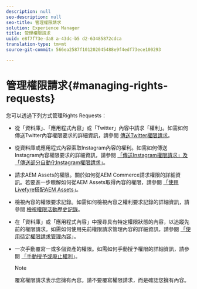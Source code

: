 ```yaml
---
description: null
seo-description: null
seo-title: 管理權限請求
solution: Experience Manager
title: 管理權限請求
uuid: e8f7f73e-da8 a-43dc-b5 d2-63485872cdca
translation-type: tm+mt
source-git-commit: 566ea2587f101202045488e9f4edf73ece100293

---
```



# 管理權限請求{#managing-rights-requests}

您可以透過下列方式管理Rights Requests：

* 從「資料庫」、「應用程式內容」或「Twitter」內容中請求「權利」。如需如何傳送Twitter內容權限要求的詳細資訊，請參閱 [傳送Twitter權限請求](../c-how-requesting-rights-works/t-send-a-rights-request-to-own-a-digital-asset.md#t_send_a_rights_request_to_own_a_digital_asset)。
* 從資料庫或應用程式內容索取Instagram內容的權利。如需如何傳送Instagram內容權限要求的詳細資訊，請參閱 [「傳送Instagram權限請求」及](../c-how-requesting-rights-works/c-send-instagram-manual-rights-request.md#c_send_instagram_manual_rights_request)[「傳送部分自動化Instagram權限請求](../c-how-requesting-rights-works/c-send-an-instagram-rights-request-from-the-library.md#c_send_an_instagram_rights_request_from_the_library)」。

* 請求AEM Assets的權限。關於如何從AEM Commerce請求權限的詳細資訊。若要進一步瞭解如何從AEM Assets取得內容的權限，請參閱 [「使用Livefyre搭配AEM Assets](https://helpx.adobe.com/experience-manager/6-4/sites/administering/using/livefyre.html#UseLivefyrewithAEMAssets)」。
* 檢視內容的權限要求記錄。如需如何檢視內容之權利要求記錄的詳細資訊，請參閱 [檢視權限活動歷史記錄](../c-how-requesting-rights-works/c-view-rights-activity-history.md#c_view_rights_activity_history)。
* 在「資料庫」或「應用程式內容」中搜尋具有特定權限狀態的內容，以追蹤先前的權限請求。如需如何使用先前權限請求管理內容的詳細資訊，請參閱 [「使用待定權限請求管理內容](../c-how-requesting-rights-works/t-manage-content-with-pending-rights-request.md#t_manage_content_with_pending_rights_request)」。
* 一次手動覆寫一或多個資產的權限。如需如何手動授予權限的詳細資訊，請參閱 [「手動授予或廢止權利](../c-how-requesting-rights-works/t-manually-grant-the-rights-for-one-or-more-assets.md#t_manually_grant_the_rights_for_one_or_more_assets)」。

   >[!NOTE]
   >
   >覆寫權限請求表示您擁有內容。請不要覆寫權限請求，而是確認您擁有內容。

